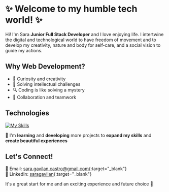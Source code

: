# ✨ Welcome to my humble tech world! ✨

Hi! I'm Sara **Junior Full Stack Developer** and I love enjoying life. I intertwine the digital and technological world to have freedom of movement and to develop my creativity, nature and body for self-care, and a social vision to guide my actions.

## Why Web Development?

- 🌟 Curiosity and creativity
- 🧠 Solving intellectual challenges
- 🔍 Coding is like solving a mystery
- 🤝 Collaboration and teamwork

## Technologies
[![My Skills](https://skillicons.dev/icons?i=html,css,sass,js,react,nodejs,express,mysql,postman,mongodb,git,github,vscode&theme=light)](https://skillicons.dev)

🌱 I'm **learning** and **developing** more projects to **expand my skills** and **create beautiful experiences**

## Let's Connect! 
📧 Email: [sara.gavilan.castro@gmail.com](mailto:sara.gavilan.castro@gmail.com){:target="_blank"}  
🔗 LinkedIn: [saragavilan](https://www.linkedin.com/in/saragavilan/){:target="_blank"}

It's a great start for me and an exciting experience and future choice 🚀

<!--
**Sara-Gavi/Sara-Gavi** is a ✨ _special_ ✨ repository because its `README.md` (this file) appears on your GitHub profile.

Here are some ideas to get you started:

- 🔭 I’m currently working on ...
- 🌱 I’m currently learning ...
- 👯 I’m looking to collaborate on ...
- 🤔 I’m looking for help with ...
- 💬 Ask me about ...
- 📫 How to reach me: ...
- 😄 Pronouns: ...
- ⚡ Fun fact: ...
-->
